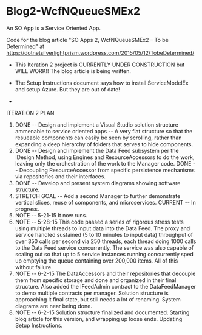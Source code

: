 # Blog2-WcfNQueueSMEx2
An SO App is a Service Oriented App.

Code for the blog article "SO Apps 2, WcfNQueueSMEx2 – To be Determined" at  https://dotnetsilverlightprism.wordpress.com/2015/05/12/TobeDetermined/

*  This Iteration 2 project is CURRENTLY UNDER CONSTRUCTION but WILL WORK!!  The blog article is being written.

*  The Setup Instructions document says how to install ServiceModelEx and setup Azure.  But they are out of date!
*  
ITERATION 2 PLAN
1. DONE -- Design and implement a Visual Studio solution structure ammenable to service oriented apps -- A very flat structure so that the resueable components can easily be seen by scrolling, rather than expanding a deep hierarchy of folders that serves to hide components.
2. DONE -- Design and implement the Data Feed subsystem per the IDesign Method, using Engines and ResourceAccessors to do the work, leaving only the orchestration of the work to the Manager code.  DONE -- Decoupling ResourceAccessor from specific persistence mechanisms via repositories and their interfaces.
3. DONE -- Develop and present system diagrams showing software structure.  
4. STRETCH GOAL -- Add a second Manager to further demonstrate vertical slices, reuse of components, and microservices.  CURRENT -- In progress.
5. NOTE -- 5-21-15  It now runs.
6. NOTE -- 5-28-15  This code passed a series of rigorous stress tests using multiple threads to input data into the Data Feed.  The proxy and service handled sustained (5 to 10 minutes to input data) throughput of over 350 calls per second via 250 threads, each thread doing 1000 calls to the Data Feed service concurrently.  The service was also capable of scaling out so that up to 5 service instances running concurrently sped up emptying the queue containing over 200,000 items.  All of this without failure.
7. NOTE -- 6-2-15  The DataAccessors and their repositories that decouple them from specific storage and done and organized in their final structure.  Also added the IFeedAdmin contract to the DataFeedManager to demo multiple contracts per manager.  Solution structure is approaching it final state, but still needs a lot of renaming.  System diagrams are near being done.
8. NOTE -- 6-2-15  Solution structure finalized and documented.  Starting blog article for this version, and wrapping up loose ends.  Updating Setup Instructions.

